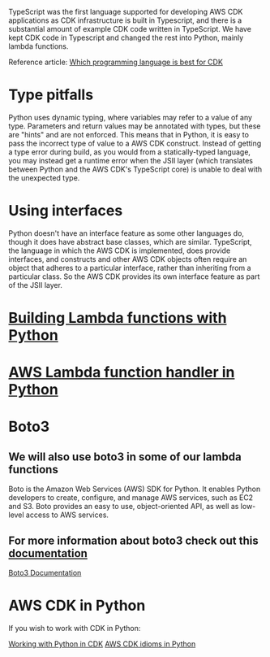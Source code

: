 
TypeScript was the first language supported for developing AWS CDK applications as CDK infrastructure is built in Typescript, and there is a substantial amount of example CDK code written in TypeScript. We have kept  CDK code in Typescript and changed the rest into Python, mainly lambda functions.

Reference article:
[Which programming language is best for CDK ](https://awsmaniac.com/which-programming-language-is-the-best-for-aws-cdk/)

# Type pitfalls

Python uses dynamic typing, where variables may refer to a value of any type. Parameters and return values may be annotated with types, but these are "hints" and are not enforced. This means that in Python, it is easy to pass the incorrect type of value to a AWS CDK construct. Instead of getting a type error during build, as you would from a statically-typed language, you may instead get a runtime error when the JSII layer (which translates between Python and the AWS CDK's TypeScript core) is unable to deal with the unexpected type.

# Using interfaces

Python doesn't have an interface feature as some other languages do, though it does have abstract base classes, which are similar. TypeScript, the language in which the AWS CDK is implemented, does provide interfaces, and constructs and other AWS CDK objects often require an object that adheres to a particular interface, rather than inheriting from a particular class. So the AWS CDK provides its own interface feature as part of the JSII layer.

# [Building Lambda functions with Python](https://docs.aws.amazon.com/lambda/latest/dg/lambda-python.html)

# [AWS Lambda function handler in Python](https://docs.aws.amazon.com/lambda/latest/dg/python-handler.html)

# Boto3

## We will also use boto3 in some of our lambda functions

Boto is the Amazon Web Services (AWS) SDK for Python. It enables Python developers to create, configure, and manage AWS services, such as EC2 and S3. Boto provides an easy to use, object-oriented API, as well as low-level access to AWS services.

## For more information about boto3 check out this [documentation](https://boto3.amazonaws.com/v1/documentation/api/latest/index.html)

[Boto3 Documentation](https://boto3.amazonaws.com/v1/documentation/api/latest/index.html)

# AWS CDK in Python

If you wish to work with CDK in Python:

[Working with Python in CDK](https://docs.aws.amazon.com/cdk/latest/guide/work-with-cdk-python.html)
[AWS CDK idioms in Python](https://docs.aws.amazon.com/cdk/latest/guide/work-with-cdk-python.html)


